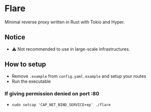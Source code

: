 # Flare
Minimal reverse proxy written in Rust with Tokio and Hyper.

## Notice
- ⚠️ Not recommended to use in large-scale infrastructures.

## How to setup
- Remove `.example` from `config.yaml.example` and setup your routes
- Run the executable

### If giving permission denied on port :80
- `sudo setcap 'CAP_NET_BIND_SERVICE+ep' ./flare`